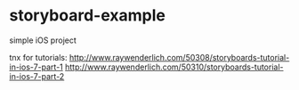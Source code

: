 storyboard-example
==================

simple iOS project

tnx for tutorials:
http://www.raywenderlich.com/50308/storyboards-tutorial-in-ios-7-part-1
http://www.raywenderlich.com/50310/storyboards-tutorial-in-ios-7-part-2